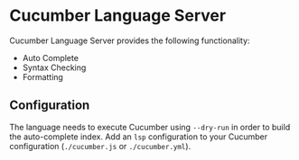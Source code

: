 # Cucumber Language Server

Cucumber Language Server provides the following functionality:

* Auto Complete
* Syntax Checking
* Formatting

## Configuration

The language needs to execute Cucumber using `--dry-run` in order to build the auto-complete index.
Add an `lsp` configuration to your Cucumber configuration (`./cucumber.js` or `./cucumber.yml`).
